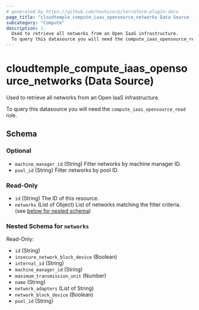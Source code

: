 ```yaml
---
# generated by https://github.com/hashicorp/terraform-plugin-docs
page_title: "cloudtemple_compute_iaas_opensource_networks Data Source - terraform-provider-cloudtemple"
subcategory: "Compute"
description: |-
  Used to retrieve all networks from an Open IaaS infrastructure.
  To query this datasource you will need the compute_iaas_opensource_read role.
---
```


# cloudtemple_compute_iaas_opensource_networks (Data Source)

Used to retrieve all networks from an Open IaaS infrastructure.

To query this datasource you will need the `compute_iaas_opensource_read` role.



<!-- schema generated by tfplugindocs -->
## Schema

### Optional

- `machine_manager_id` (String) Filter networks by machine manager ID.
- `pool_id` (String) Filter networks by pool ID.

### Read-Only

- `id` (String) The ID of this resource.
- `networks` (List of Object) List of networks matching the filter criteria. (see [below for nested schema](#nestedatt--networks))

<a id="nestedatt--networks"></a>
### Nested Schema for `networks`

Read-Only:

- `id` (String)
- `insecure_network_block_device` (Boolean)
- `internal_id` (String)
- `machine_manager_id` (String)
- `maximum_transmission_unit` (Number)
- `name` (String)
- `network_adapters` (List of String)
- `network_block_device` (Boolean)
- `pool_id` (String)


